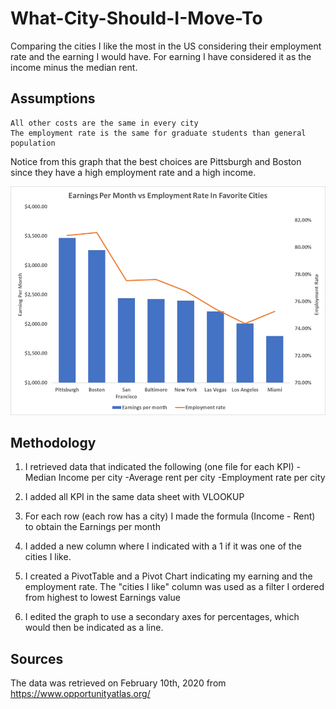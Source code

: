 # What-City-Should-I-Move-To
Comparing the cities I like the most in the US considering their employment rate and the earning I would have. For earning I have considered it as the income minus the median rent.

## Assumptions
    All other costs are the same in every city
    The employment rate is the same for graduate students than general population

    

Notice from this graph that the best choices are Pittsburgh and Boston since they have a high employment rate and a high income.


<img src= https://github.com/GuillermoAlcocerDelano/What-City-Should-I-Move-To/blob/master/Earnings_and_employment_graph.png />

## Methodology
1. I retrieved data that indicated the following (one file for each KPI)
    -Median Income per city
    -Average rent per city
    -Employment rate per city

2. I added all KPI in the same data sheet with VLOOKUP

3. For each row (each row has a city) I made the formula  (Income - Rent) to obtain the Earnings per month

4. I added a new column where I indicated with a 1 if it was one of the cities I like. 

5. I created a PivotTable and a Pivot Chart indicating my earning and the employment rate.
    The "cities I like" column was used as a filter
    I ordered from highest to lowest Earnings value
    
6. I edited the graph to use a secondary axes for percentages, which would then be indicated as a line.


## Sources 

The data was retrieved on February 10th, 2020 from https://www.opportunityatlas.org/




